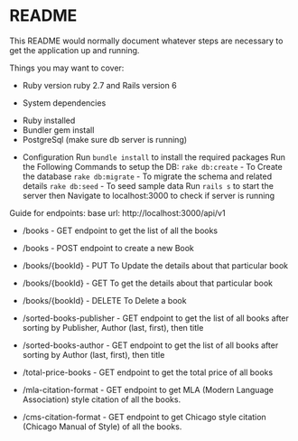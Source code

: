# README

This README would normally document whatever steps are necessary to get the
application up and running.

Things you may want to cover:

* Ruby version ruby 2.7 and Rails version 6

* System dependencies 
- Ruby installed 
- Bundler gem install
- PostgreSql (make sure db server is running)

* Configuration
Run `bundle install` to install the required packages
Run the Following Commands to setup the DB:
  `rake db:create` - To Create the database
  `rake db:migrate` - To migrate the schema and related details
  `rake db:seed` - To seed sample data
Run `rails s` to start the server then Navigate to localhost:3000 to check if server is running

Guide for endpoints:
base url: http://localhost:3000/api/v1
* /books - GET endpoint to get the list of all the books
* /books - POST endpoint to create a new Book 
* /books/{bookId} - PUT To Update the details about that particular book
* /books/{bookId} - GET To get the details about that particular book
* /books/{bookId} - DELETE To Delete a book

* /sorted-books-publisher - GET endpoint to get the list of all books after sorting by Publisher, Author (last, first), then title
* /sorted-books-author - GET endpoint to get the list of all books after sorting by Author (last, first), then title
* /total-price-books - GET endpoint to get the total price of all books
* /mla-citation-format - GET endpoint to get MLA (Modern Language Association) style citation of all the books.
* /cms-citation-format - GET endpoint to get Chicago style citation (Chicago Manual of Style) of all the books.
